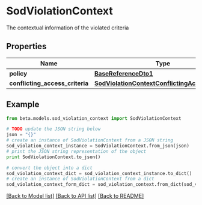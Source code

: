 # SodViolationContext

The contextual information of the violated criteria

## Properties
Name | Type | Description | Notes
------------ | ------------- | ------------- | -------------
**policy** | [**BaseReferenceDto1**](BaseReferenceDto1.md) |  | [optional] 
**conflicting_access_criteria** | [**SodViolationContextConflictingAccessCriteria**](SodViolationContextConflictingAccessCriteria.md) |  | [optional] 

## Example

```python
from beta.models.sod_violation_context import SodViolationContext

# TODO update the JSON string below
json = "{}"
# create an instance of SodViolationContext from a JSON string
sod_violation_context_instance = SodViolationContext.from_json(json)
# print the JSON string representation of the object
print SodViolationContext.to_json()

# convert the object into a dict
sod_violation_context_dict = sod_violation_context_instance.to_dict()
# create an instance of SodViolationContext from a dict
sod_violation_context_form_dict = sod_violation_context.from_dict(sod_violation_context_dict)
```
[[Back to Model list]](../README.md#documentation-for-models) [[Back to API list]](../README.md#documentation-for-api-endpoints) [[Back to README]](../README.md)


